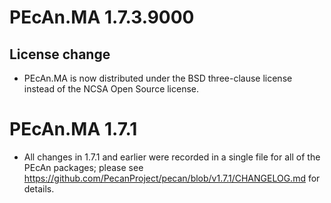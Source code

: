 # PEcAn.MA 1.7.3.9000

## License change
* PEcAn.MA is now distributed under the BSD three-clause license instead of the NCSA Open Source license.


# PEcAn.MA 1.7.1

* All changes in 1.7.1 and earlier were recorded in a single file for all of the PEcAn packages; please see https://github.com/PecanProject/pecan/blob/v1.7.1/CHANGELOG.md for details.
